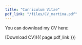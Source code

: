 ```yaml
---
title: "Curriculum Vitae"
pdf_link: "/files/CV_martina.pdf"
---
```


You can download my CV here:

[Download CV]({{ page.pdf_link }})
